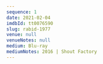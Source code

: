 ```yaml
---
sequence: 1
date: 2021-02-04
imdbId: tt0076590
slug: rabid-1977
venue: null
venueNotes: null
medium: Blu-ray
mediumNotes: 2016 | Shout Factory
---
```


